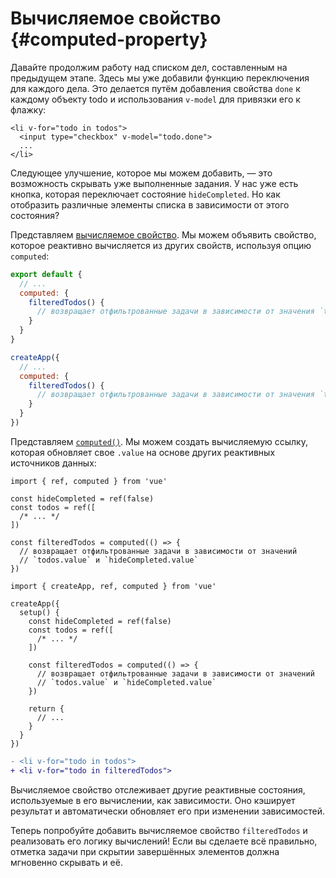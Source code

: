 # Вычисляемое свойство {#computed-property}

Давайте продолжим работу над списком дел, составленным на предыдущем этапе. Здесь мы уже добавили функцию переключения для каждого дела. Это делается путём добавления свойства `done` к каждому объекту todo и использования `v-model` для привязки его к флажку:

```vue-html{2}
<li v-for="todo in todos">
  <input type="checkbox" v-model="todo.done">
  ...
</li>
```

Следующее улучшение, которое мы можем добавить, — это возможность скрывать уже выполненные задания. У нас уже есть кнопка, которая переключает состояние `hideCompleted`. Но как отобразить различные элементы списка в зависимости от этого состояния?

<div class="options-api">

Представляем <a target="_blank" href="/guide/essentials/computed.html">вычисляемое свойство</a>. Мы можем объявить свойство, которое реактивно вычисляется из других свойств, используя опцию `computed`:

<div class="sfc">

```js
export default {
  // ...
  computed: {
    filteredTodos() {
      // возвращает отфильтрованные задачи в зависимости от значения `this.hideCompleted`
    }
  }
}
```

</div>
<div class="html">

```js
createApp({
  // ...
  computed: {
    filteredTodos() {
      // возвращает отфильтрованные задачи в зависимости от значения `this.hideCompleted`
    }
  }
})
```

</div>

</div>
<div class="composition-api">

Представляем <a target="_blank" href="/guide/essentials/computed.html">`computed()`</a>. Мы можем создать вычисляемую ссылку, которая обновляет свое `.value` на основе других реактивных источников данных:

<div class="sfc">

```js{8-11}
import { ref, computed } from 'vue'

const hideCompleted = ref(false)
const todos = ref([
  /* ... */
])

const filteredTodos = computed(() => {
  // возвращает отфильтрованные задачи в зависимости от значений
  // `todos.value` и `hideCompleted.value`
})
```

</div>
<div class="html">

```js{10-13}
import { createApp, ref, computed } from 'vue'

createApp({
  setup() {
    const hideCompleted = ref(false)
    const todos = ref([
      /* ... */
    ])

    const filteredTodos = computed(() => {
      // возвращает отфильтрованные задачи в зависимости от значений
      // `todos.value` и `hideCompleted.value`
    })

    return {
      // ...
    }
  }
})
```

</div>

</div>

```diff
- <li v-for="todo in todos">
+ <li v-for="todo in filteredTodos">
```

Вычисляемое свойство отслеживает другие реактивные состояния, используемые в его вычислении, как зависимости. Оно кэширует результат и автоматически обновляет его при изменении зависимостей.

Теперь попробуйте добавить вычисляемое свойство `filteredTodos` и реализовать его логику вычислений! Если вы сделаете всё правильно, отметка задачи при скрытии завершённых элементов должна мгновенно скрывать и её.
